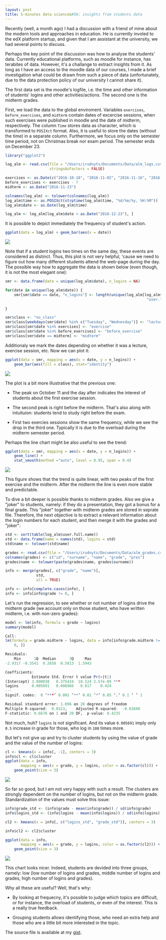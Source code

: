 ```yaml
---
layout: post
title: 5-minutes data science&#58; insights from students data
---
```


Recently (well, a month ago) I had a discussion with a friend of mine about the modern tools and approaches in education. He is currently involed to the edX platform startup, and given that I am assistant at the university, we had several points to discuss.

Perhaps the key point of the discussion was how to analyse the students' data. Currently educational platforms, such as moodle for instance, has terabites of data. However, it's a challange to extract insights from it. As long as I have an access to the moodle data of our courses, I made a brief investigation what could be drawn from such a piece of data (unfortunately, due to the data protection policy of our university I cannot share it).

The first data set is the moodle's logfile, i.e. the time and other information of students' logins and other activities/actions. The second one is the midterm grades. 

First, we load the data to the global enviroment. Variables `exercises`, `before_exercises`, and `midterm` contain dates of excercise sessions, when such exercises were published in moodle and the date of midterm, respectively. The column `Time` stores data as character, which is transformed to `POSIXct` format. Also, it is useful to store the dates (without the time) in a separate column. Furthermore, we focus only on the semester time period, not on Christmas break nor exam period. The semester ends on December 23.

```r
library("ggplot2")

log_alm <- read.csv(file = "/Users/irudnyts/Documents/Data/alm_logs.csv",
                    stringsAsFactors = FALSE)

exercises <- as.Date(c("2016-10-18", "2016-11-02", "2016-11-16", "2016-12-07"))
before_exercises <- exercises - 7
midterm <- as.Date("2016-11-23")

colnames(log_alm) <- tolower(colnames(log_alm))
log_alm$time <- as.POSIXct(strptime(log_alm$time, "%d/%m/%y, %H:%M"))
log_alm$date <- as.Date(log_alm$time)

log_alm <- log_alm[log_alm$date < as.Date("2016-12-23"), ]
```

It is possible to depict immediately the frequency of student's action.

```r
ggplot(data = log_alm) + geom_bar(aes(x = date))
```

![](https://irudnyts.github.io/images/posts/2017-05-05-5-minutes-data-science-insights-from-students-data/freq1.png)

Note that if a student logins two times on the same day, these events are considered as distinct. Thus, this plot is not very helpful, 'cause we need to figure out how many different students attend the web-page during the day. The possible way how to aggregate the data is shown below (even though, it is not the most elegant one):

```r
smr <- data.frame(date = unique(log_alm$date), n_logins = NA)

for(date in unique(log_alm$date)) {
    smr[smr$date == date, "n_logins"] <- length(unique(log_alm[log_alm$date == date,
                                                                "user.full.name"]))
    
}

smr$class <- "no_class"
smr$class[weekdays(smr$date) %in% c("Tuesday", "Wednesday")] <- "lecture"
smr$class[smr$date %in% exercises] <- "exercise"
smr$class[smr$date %in% before_exercises] <- "before_exercise"
smr$class[smr$date == midterm] <- "midterm"
```

Additionaly we mark the dates depending on whether it was a lecture, exercise session, etc. Now we can plot it:

```r
ggplot(data = smr, mapping = aes(x = date, y = n_logins)) +
    geom_bar(aes(fill = class), stat="identity")
```

![](https://irudnyts.github.io/images/posts/2017-05-05-5-minutes-data-science-insights-from-students-data/freq2.png)

The plot is a bit more illustrative that the previous one:

* The peak on October 11 and the day after indicates the interest of students about the first exercise session.

* The second peak is right before the midterm. That's also along with intuituion: students tend to study right before the exam.

* First two exercies sessions show the same frequency, while we see the drop in the third one. Typically it is due to the overload during the midterm semester period.


Perhaps the line chart might be also useful to see the trend: 

```r
ggplot(data = smr, mapping = aes(x = date, y = n_logins)) +
    geom_line() +
    stat_smooth(method ="auto", level = 0.95, span = 0.4)
```

![](https://irudnyts.github.io/images/posts/2017-05-05-5-minutes-data-science-insights-from-students-data/line1.pnd)

This figure shows that the trend is quite linear, with two peaks of the first exercise and the midterm. After the midterm the line is even more stable and predictable.

To dive a bit deeper is possible thanks to midterm grades. Also we give a "joker" to students, namely: if they do a presentation, they got a bonus for a final grade. This "joker" together with midterm grades are stored in seprate file. Therefore, the next objective is to extract a relevant information about the login numbers for each student, and then merge it with the grades and "joker":

```r
std <- sort(table(log_alm$user.full.name))
std <- data.frame(name = names(std), logins = std)
std$name <- tolower(std$name)

grades <- read.csv(file = "/Users/irudnyts/Documents/Data/alm_grades.csv")
colnames(grades) <- c("id", "surname", "name", "grade", "pres")
grades$name <- tolower(paste(grades$name, grades$surname))

info <- merge(grades[, c("grade", "name")],
              std,
              all = TRUE)

info <- info[complete.cases(info), ]
info <- info[info$grade != 0, ]
```

Let's run the regression, to see whether or not number of logins drive the midterm grade (we account only on those student, who have written midterm, i.e. with non-zero grades): 

```r
model <- lm(info, formula = grade ~ logins)
summary(model)
```

```r
Call:
lm(formula = grade.midterm ~ logins, data = info[info$grade.midterm != 
    0, ])

Residuals:
    Min      1Q  Median      3Q     Max 
-2.9317 -0.3541  0.2658  0.5813  1.5943 

Coefficients:
            Estimate Std. Error t value Pr(>|t|)    
(Intercept) 3.800838   0.375434  10.124 2.57e-09 ***
logins      0.005691   0.006966   0.817    0.424    
---
Signif. codes:  0 ‘***’ 0.001 ‘**’ 0.01 ‘*’ 0.05 ‘.’ 0.1 ‘ ’ 1

Residual standard error: 1.096 on 20 degrees of freedom
Multiple R-squared:  0.0323,	Adjusted R-squared:  -0.01608 
F-statistic: 0.6676 on 1 and 20 DF,  p-value: 0.4235
```

Not much, huh? `logins` is not significant. And its value `0.005691` imply only `0.5` increase in grade for those, who log in `100` times more.

But let's not give up and try to cluster students by using the value of grade and the value of the number of logins:

```r
cl <- kmeans(x = info[, -1], centers = 3)
info$cl <- cl$cluster
ggplot(data = info,
       mapping = aes(x = grade, y = logins, color = as.factor(cl))) +
    geom_point(size = 3)
```

![](https://irudnyts.github.io/images/posts/2017-05-05-5-minutes-data-science-insights-from-students-data/cl1.png)

So far so good, but I am not very happy with such a result. The clusters are strongly dependent on the number of logins, but not on the midterm grade. Standardization of the values must solve this issue:

```r
info$grade_std <- (info$grade - mean(info$grade)) / sd(info$grade)
info$logins_std <- (info$logins - mean(info$logins)) / sd(info$logins)

cl2 <- kmeans(x = info[, c("logins_std", "grade_std")], centers = 3)

info$cl2 <- cl2$cluster

ggplot(data = info,
       mapping = aes(x = grade, y = logins, color = as.factor(cl2))) +
    geom_point(size = 3)
```

![](https://irudnyts.github.io/images/posts/2017-05-05-5-minutes-data-science-insights-from-students-data/cl2.png)

This chart looks nicer. Indeed, students are devided into three groups, namely: low (low number of logins and grades, middle number of logins and grades, high number of logins and grades).

Why all these are useful? Well, that's why: 

* By looking at frequecny, it's possible to judge which topics are difficult, or for instance, the overload of students, or even of the interest. This is a really true feedback.

* Grouping students allows identifying those, who need an extra help and those who are a little bit more interested in the topic. 

The source file is available at my [gist](https://gist.github.com/irudnyts/53b25b8405ac3fb2289e20eb15d17860).